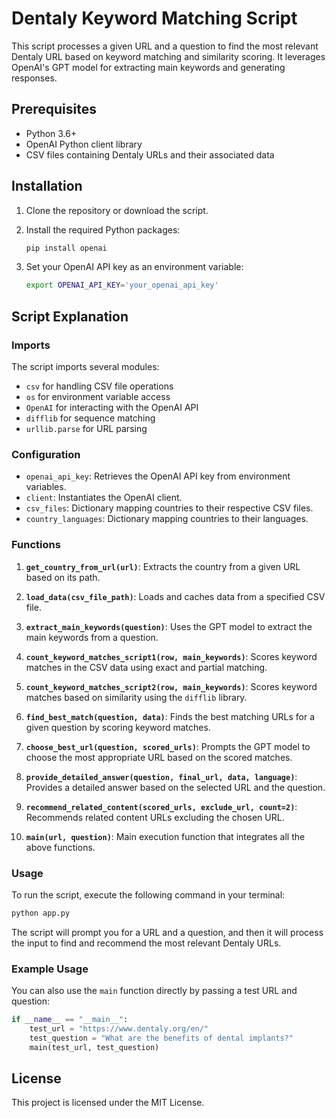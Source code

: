 
# Dentaly Keyword Matching Script

This script processes a given URL and a question to find the most relevant Dentaly URL based on keyword matching and similarity scoring. It leverages OpenAI's GPT model for extracting main keywords and generating responses.

## Prerequisites

- Python 3.6+
- OpenAI Python client library
- CSV files containing Dentaly URLs and their associated data

## Installation

1. Clone the repository or download the script.
2. Install the required Python packages:

    ```bash
    pip install openai
    ```

3. Set your OpenAI API key as an environment variable:

    ```bash
    export OPENAI_API_KEY='your_openai_api_key'
    ```

## Script Explanation

### Imports

The script imports several modules:
- `csv` for handling CSV file operations
- `os` for environment variable access
- `OpenAI` for interacting with the OpenAI API
- `difflib` for sequence matching
- `urllib.parse` for URL parsing

### Configuration

- `openai_api_key`: Retrieves the OpenAI API key from environment variables.
- `client`: Instantiates the OpenAI client.
- `csv_files`: Dictionary mapping countries to their respective CSV files.
- `country_languages`: Dictionary mapping countries to their languages.

### Functions

1. **`get_country_from_url(url)`**:
   Extracts the country from a given URL based on its path.

2. **`load_data(csv_file_path)`**:
   Loads and caches data from a specified CSV file.

3. **`extract_main_keywords(question)`**:
   Uses the GPT model to extract the main keywords from a question.

4. **`count_keyword_matches_script1(row, main_keywords)`**:
   Scores keyword matches in the CSV data using exact and partial matching.

5. **`count_keyword_matches_script2(row, main_keywords)`**:
   Scores keyword matches based on similarity using the `difflib` library.

6. **`find_best_match(question, data)`**:
   Finds the best matching URLs for a given question by scoring keyword matches.

7. **`choose_best_url(question, scored_urls)`**:
   Prompts the GPT model to choose the most appropriate URL based on the scored matches.

8. **`provide_detailed_answer(question, final_url, data, language)`**:
   Provides a detailed answer based on the selected URL and the question.

9. **`recommend_related_content(scored_urls, exclude_url, count=2)`**:
   Recommends related content URLs excluding the chosen URL.

10. **`main(url, question)`**:
    Main execution function that integrates all the above functions.

### Usage

To run the script, execute the following command in your terminal:

```bash
python app.py
```

The script will prompt you for a URL and a question, and then it will process the input to find and recommend the most relevant Dentaly URLs.

### Example Usage

You can also use the `main` function directly by passing a test URL and question:

```python
if __name__ == "__main__":
    test_url = "https://www.dentaly.org/en/"
    test_question = "What are the benefits of dental implants?"
    main(test_url, test_question)
```

## License

This project is licensed under the MIT License.

